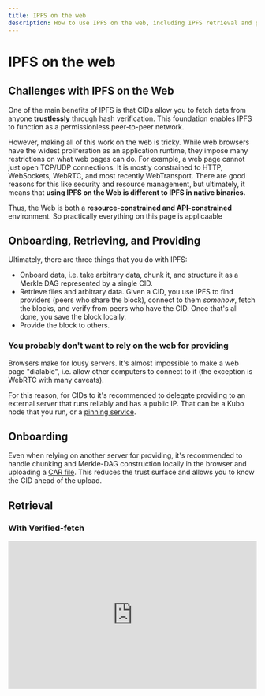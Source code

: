 ```yaml
---
title: IPFS on the web
description: How to use IPFS on the web, including IPFS retrieval and pinning in browsers using implementations.
---
```


# IPFS on the web

## Challenges with IPFS on the Web

One of the main benefits of IPFS is that CIDs allow you to fetch data from anyone **trustlessly** through hash verification. This foundation enables IPFS to function as a permissionless peer-to-peer network. 

However, making all of this work on the web is tricky. While web browsers have the widest proliferation as an application runtime, they impose many restrictions on what web pages can do. For example, a web page cannot just open TCP/UDP connections. It is mostly constrained to HTTP, WebSockets, WebRTC, and most recently WebTransport. There are good reasons for this like security and resource management, but ultimately, it means that **using IPFS on the Web is different to IPFS in native binaries.**

Thus, the Web is both a **resource-constrained and API-constrained** environment. So practically everything on this page is applicaable

## Onboarding, Retrieving, and Providing

Ultimately, there are three things that you do with IPFS:
- Onboard data, i.e. take arbitrary data, chunk it, and structure it as a Merkle DAG represented by a single CID. 
- Retrieve files and arbitrary data. Given a CID, you use IPFS to find providers (peers who share the block), connect to them *somehow*, fetch the blocks, and verify from peers who have the CID. Once that's all done, you save the block locally. 
- Provide the block to others.

### You probably don't want to rely on the web for providing

Browsers make for lousy servers. It's almost impossible to make a web page "dialable", i.e. allow other computers to connect to it (the exception is WebRTC with many caveats). 

For this reason, for CIDs to it's recommended to delegate providing to an external server that runs reliably and has a public IP. That can be a Kubo node that you run, or a [pinning service](../concepts/persistence.md#pinning-services). 

## Onboarding

Even when relying on another server for providing, it's recommended to handle chunking and Merkle-DAG construction locally in the browser and uploading a [CAR file](../concepts/glossary.md#car). This reduces the trust surface and allows you to know the CID ahead of the upload.

## Retrieval

### With Verified-fetch

<iframe height="300" style="width: 100%;" scrolling="no" title="Resolving and Fetching a IPNS with @helia/verified-fetch example" src="https://codepen.io/2color/embed/QWXKZGx?default-tab=html%2Cresult" frameborder="no" loading="lazy" allowtransparency="true" allowfullscreen="true">
  See the Pen <a href="https://codepen.io/2color/pen/QWXKZGx">
  Resolving and Fetching a IPNS with @helia/verified-fetch example</a> by Daniel Norman (<a href="https://codepen.io/2color">@2color</a>)
  on <a href="https://codepen.io">CodePen</a>.
</iframe>





